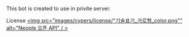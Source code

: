 This bot is created to use in privite server.

License
<a href="http://developers.neople.co.kr" target="_blank">
<img src="images/cypers/license/"기술표기_가로형_color.png"" alt="Neople 오픈 API" / > </a>
